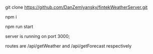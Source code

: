 git clone https://github.com/DanZemlyansky/fintekWeatherServer.git

npm i

npm run start

server is running on port 3000; 

routes are /api/getWeather and /api/getForecast respectively
